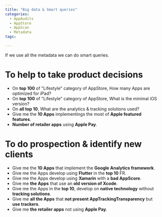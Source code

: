 ```yaml
---
title: "Big data & Smart queries"
categories:
  - AppAudits
  - AppStore
  - AppScan
  - Metadata
tags:
  
---
```


If we use all the metadata we can do smart queries.

# To help to take product decisions 
- On **top 100** of "Lifestyle" category of AppStore, How many Apps are optimized for iPad?
- On **top 100** of "Lifestyle" category of AppStore, What is the minimal iOS version?
- On **all top 10**, What are the analytics & tracking solutions used?
- Give me the **10 Apps** implementings the most of **Apple featured features**.
- **Number of retailer apps** using **Apple Pay**.

# To do prospection & identify new clients
- Give me the **10 Apps** that implement the **Google Analytics framework**.
- Give me the Apps develop using **Flutter** in the **top 10** FR.
- Give me the Apps develop using **Xamarin** with a **bad AppScore**.
- Give me **the Apps** that use an **old version of Xcode**.
- Give me the Apps in the **top 10**, develop on **native technology** without **tracking solutions**.
- Give me **all the Apps** that **not present AppTrackingTransparency** but **use trackers**.
- Give me **the retailer apps** not using **Apple Pay**.